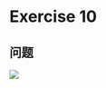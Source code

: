 # Exercise 10
## 问题
![](https://github.com/lopo70/Computational_Physics_N2015301020170/blob/master/Exercise%2010/e.png)

